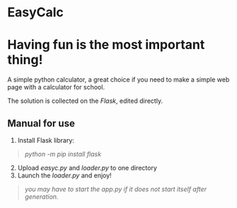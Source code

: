 # EasyCalc
Having fun is the most important thing! 
===

A simple python calculator, a great choice if you need to make a simple web page with a calculator for school.

The solution is collected on the *Flask*, edited directly.

Manual for use
---
1) Install Flask library: 
>*python -m pip install flask*
2) Upload *easyc.py* and *loader.py* to one directory
3) Launch the *loader.py* and enjoy!
>*you may have to start the app.py if it does not start itself after generation.*

  
